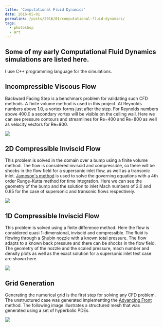 ```yaml
---
title: 'Computational Fluid Dynamics'
date: 2016-05-01
permalink: /posts/2016/01/computational-fluid-dynamics/
tags:
  - photoshop
  - art
---
```


## Some of my early Computational Fluid Dynamics simulations are listed here.
I use C++ programming language for the simulations.

## Incompressible Viscous Flow
Backward Facing Step is a benchmark problem for validating such CFD methods. A finite volume method is used in this project. At Reynolds numbers above 1.0, a vortex forms just after the step. For Reynolds numbers above 400.0 a secondary vortex will be visible on the ceiling wall. Here we can see pressure contours and streamlines for Re=400 and Re=800 as well as velocity vectors for Re=800. 

![](/images/2016-05-01-post-cfd/e1.jpg)

## 2D Compressible Inviscid Flow 
This problem is solved in the domain over a bump using a finite volume method. The flow is considered inviscid and compressible, so there will be shocks in the flow field for a supersonic inlet flow, as well as a transonic inlet. [Jameson's method](https://www.sciencedirect.com/science/article/abs/pii/009630038390019X) is used to solve the governing equations with a 4th order Runge-Kutta method for time integration. Here we can see the geometry of the bump and the solution to inlet Mach numbers of 2.0 and 0.85 for the case of supersonic and transonic flows respectively.

![](/images/2016-05-01-post-cfd/e2.jpg)

## 1D Compressible Inviscid Flow
This problem is solved using a finite difference method. Here the flow is considered quasi 1-dimensional, inviscid and compressible. The fluid is flowing through a [Shubin nozzle](https://link.springer.com/chapter/10.1007%2F3-540-11948-5_44) with a known total pressure. The flow adapts to a known back pressure and there can be shocks in the flow field. The geometry of the nozzle and the scaled pressure, mach number and density plots as well as the exact solution for a supersonic inlet test case are shown here.

![](/images/2016-05-01-post-cfd/e3.jpg)

## Grid Generation
Generating the numerical grid is the first step for solving any CFD problem. The unstructured case was generated implementing the [Advancing Front](https://onlinelibrary.wiley.com/doi/abs/10.1002/nme.1620372103) method. The following image illustrates a structured mesh that was generated using a set of hyperbolic PDEs.

![](/images/2016-05-01-post-cfd/e4.jpg)

